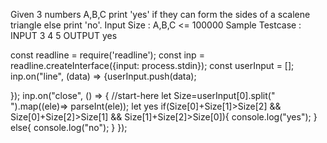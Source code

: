 Given 3 numbers A,B,C print 'yes' if they can form the sides of a scalene triangle else print 'no'.
Input Size : A,B,C <= 100000
Sample Testcase :
INPUT
3 4 5
OUTPUT
yes

const readline = require('readline');
const inp = readline.createInterface({input: process.stdin});
const userInput = [];
inp.on("line", (data) => {userInput.push(data);
    
});
inp.on("close", () => {
    //start-here
let Size=userInput[0].split(" ").map((ele)=> parseInt(ele));
let yes
if(Size[0]+Size[1]>Size[2] && Size[0]+Size[2]>Size[1] && Size[1]+Size[2]>Size[0]){
   console.log("yes");
}
else{
     console.log("no");
}
});
 
 
 
 
 
 
 
 
 
  
